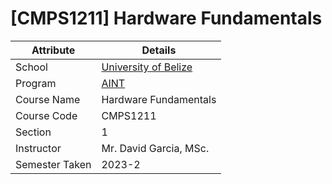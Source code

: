 # [CMPS1211] Hardware Fundamentals

| Attribute      | Details                                                    |
| -------------- | ---------------------------------------------------------- |
| School         | [University of Belize](https://www.ub.edu.bz/)             |
| Program        | [AINT](https://github.com/stars/jennxsierra/lists/ub-aint) |
| Course Name    | Hardware Fundamentals                                      |
| Course Code    | CMPS1211                                                   |
| Section        | 1                                                          |
| Instructor     | Mr. David Garcia, MSc.                                     |
| Semester Taken | 2023-2                                                     |
